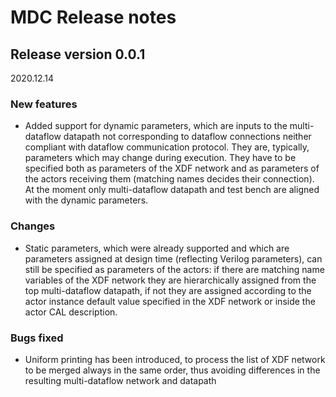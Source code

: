 # MDC Release notes

## Release version 0.0.1
2020.12.14

### New features
- Added support for dynamic parameters, which are inputs to the multi-dataflow datapath not corresponding to dataflow connections neither compliant with dataflow communication protocol. They are, typically, parameters which may change during execution. They have to be specified both as parameters of the XDF network and as parameters of the actors receiving them (matching names decides their connection). At the moment only multi-dataflow datapath and test bench are aligned with the dynamic parameters.

### Changes
- Static parameters, which were already supported and which are parameters assigned at design time (reflecting Verilog parameters), can still be specified as parameters of the actors: if there are matching name variables of the XDF network they are hierarchically assigned from the top multi-dataflow datapath, if not they are assigned according to the actor instance default value specified in the XDF network or inside the actor CAL description.

### Bugs fixed
- Uniform printing has been introduced, to process the list of XDF network to be merged always in the same order, thus avoiding differences in the resulting multi-dataflow network and datapath
 
